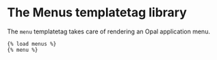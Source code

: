 # The Menus templatetag library

The `menu` templatetag takes care of rendering an Opal application menu.

```jinja
{% load menus %}
{% menu %}
```
